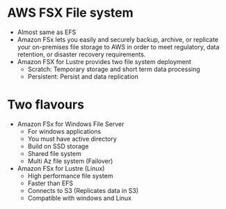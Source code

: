 
# AWS FSX File system
- Almost same as EFS
- Amazon FSx lets you easily and securely backup, archive, or replicate your on-premises file storage to AWS in order 
  to meet regulatory, data retention, or disaster recovery requirements.
- Amazon FSX for Lustre provides two file system deployment
    - Scratch: Temporary storage and short term data processing
    - Persistent: Persist and data replication
# Two flavours
- Amazon FSx for Windows File Server
  - For windows applications
  - You must have active directory
  - Build on SSD storage
  - Shared file system
  - Multi Az file system (Failover)
- Amazon FSx for Lustre (Linux)
  - High performance file system
  - Faster than EFS
  - Connects to S3 (Replicates data in S3)
  - Compatible with windows and Linux